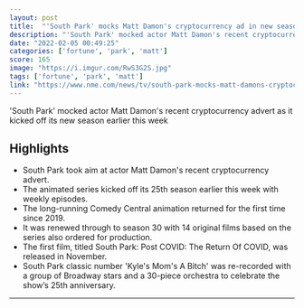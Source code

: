 ```yaml
---
layout: post
title:  "'South Park' mocks Matt Damon's cryptocurrency ad in new season premiere"
description: "'South Park' mocked actor Matt Damon's recent cryptocurrency advert as it kicked off its new season earlier this week"
date: "2022-02-05 00:49:25"
categories: ['fortune', 'park', 'matt']
score: 165
image: "https://i.imgur.com/RwS3G2S.jpg"
tags: ['fortune', 'park', 'matt']
link: "https://www.nme.com/news/tv/south-park-mocks-matt-damons-cryptocurrency-advert-in-new-season-premiere-3153980"
---
```


'South Park' mocked actor Matt Damon's recent cryptocurrency advert as it kicked off its new season earlier this week

## Highlights

- South Park took aim at actor Matt Damon's recent cryptocurrency advert.
- The animated series kicked off its 25th season earlier this week with weekly episodes.
- The long-running Comedy Central animation returned for the first time since 2019.
- It was renewed through to season 30 with 14 original films based on the series also ordered for production.
- The first film, titled South Park: Post COVID: The Return Of COVID, was released in November.
- South Park classic number 'Kyle's Mom's A Bitch' was re-recorded with a group of Broadway stars and a 30-piece orchestra to celebrate the show’s 25th anniversary.

---
